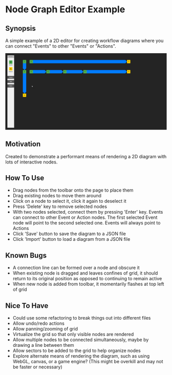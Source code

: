 # Node Graph Editor Example

## Synopsis
A simple example of a 2D editor for creating workflow diagrams where you can connect "Events" to other "Events" or "Actions".

![Example](docs/example.png)

## Motivation
Created to demonstrate a performant means of rendering a 2D diagram with lots of interactive nodes.

## How To Use
- Drag nodes from the toolbar onto the page to place them
- Drag existing nodes to move them around
- Click on a node to select it, click it again to deselect it
- Press 'Delete' key to remove selected nodes
- With two nodes selected, connect them by pressing 'Enter' key. Events can connect to other Event or Action nodes. The first selected Event node will point to the second selected one. Events will always point to Actions
- Click 'Save' button to save the diagram to a JSON file
- Click 'Import' button to load a diagram from a JSON file

## Known Bugs
- A connection line can be formed over a node and obscure it
- When existing node is dragged and leaves confines of grid, it should return to its original position as opposed to continuing to remain active
- When new node is added from toolbar, it momentarily flashes at top left of grid

## Nice To Have
- Could use some refactoring to break things out into different files
- Allow undo/redo actions
- Allow panning/zooming of grid
- Virtualize the grid so that only visible nodes are rendered
- Allow multiple nodes to be connected simultaneously, maybe by drawing a line between them
- Allow sectors to be added to the grid to help organize nodes
- Explore alternate means of rendering the diagram, such as using WebGL, canvas, or a game engine? (This might be overkill and may not be faster or necessary)